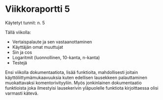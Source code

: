 # Viikkoraportti 5

Käytetyt tunnit: n. 5

Tällä viikolla:
- Vertaispalaute ja sen vastaanottaminen
- Käyttäjän omat muuttujat
- Sin ja cos
- Logaritmit (luonnollinen, 10-kanta, n-kanta)
- Testejä

Ensi viikolla dokumentaatiota, lisää funktioita, mahdollisesti joitain käyttöliittymämukaavuuksia kuten edellisen lausekkeen palauttaminen muokattavaksi komentorivityyliin. Myös jonkinlainen dokumentaatio funktioista joka ilmestyisi lausekerivin yläpuolelle funktiota kirjoittaessa olisi varmasti kätevä.

